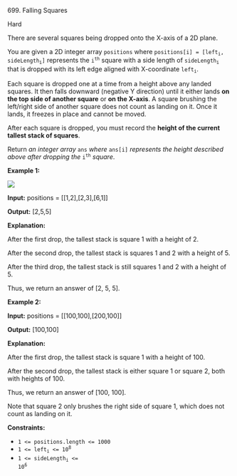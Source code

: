 ﻿699\. Falling Squares

Hard

There are several squares being dropped onto the X-axis of a 2D plane.

You are given a 2D integer array `positions` where <code>positions[i] = [left<sub>i</sub>, sideLength<sub>i</sub>]</code> represents the <code>i<sup>th</sup></code> square with a side length of <code>sideLength<sub>i</sub></code> that is dropped with its left edge aligned with X-coordinate <code>left<sub>i</sub></code>.

Each square is dropped one at a time from a height above any landed squares. It then falls downward (negative Y direction) until it either lands **on the top side of another square** or **on the X-axis**. A square brushing the left/right side of another square does not count as landing on it. Once it lands, it freezes in place and cannot be moved.

After each square is dropped, you must record the **height of the current tallest stack of squares**.

Return _an integer array_ `ans` _where_ `ans[i]` _represents the height described above after dropping the_ <code>i<sup>th</sup></code> _square_.

**Example 1:**

![](https://assets.leetcode.com/uploads/2021/04/28/fallingsq1-plane.jpg)

**Input:** positions = [[1,2],[2,3],[6,1]]

**Output:** [2,5,5]

**Explanation:**

After the first drop, the tallest stack is square 1 with a height of 2.

After the second drop, the tallest stack is squares 1 and 2 with a height of 5.

After the third drop, the tallest stack is still squares 1 and 2 with a height of 5.

Thus, we return an answer of [2, 5, 5]. 

**Example 2:**

**Input:** positions = [[100,100],[200,100]]

**Output:** [100,100]

**Explanation:**

After the first drop, the tallest stack is square 1 with a height of 100.

After the second drop, the tallest stack is either square 1 or square 2, both with heights of 100.

Thus, we return an answer of [100, 100].

Note that square 2 only brushes the right side of square 1, which does not count as landing on it. 

**Constraints:**

*   `1 <= positions.length <= 1000`
*   <code>1 <= left<sub>i</sub> <= 10<sup>8</sup></code>
*   <code>1 <= sideLength<sub>i</sub> <= 10<sup>6</sup></code>
